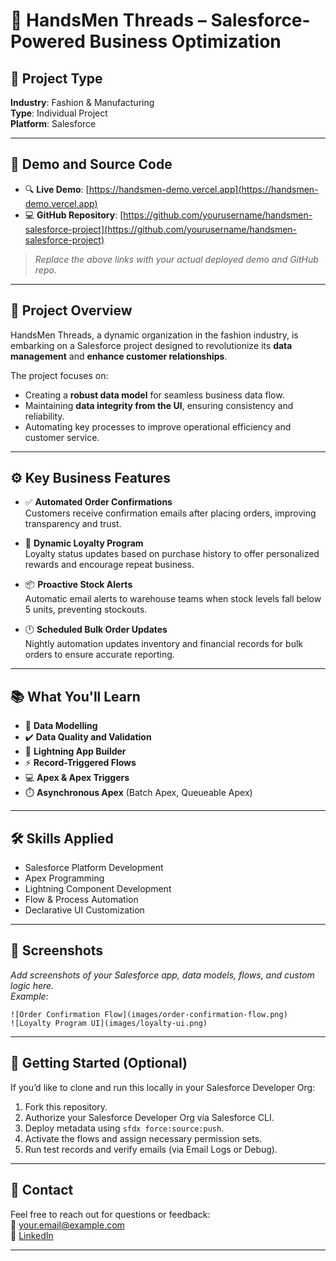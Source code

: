 
# 🧵 HandsMen Threads – Salesforce-Powered Business Optimization

## 📌 Project Type
**Industry**: Fashion & Manufacturing  
**Type**: Individual Project  
**Platform**: Salesforce

---

## 🔗 Demo and Source Code

- 🔍 **Live Demo**: [https://handsmen-demo.vercel.app](https://handsmen-demo.vercel.app)
- 💻 **GitHub Repository**: [https://github.com/yourusername/handsmen-salesforce-project](https://github.com/yourusername/handsmen-salesforce-project)

> _Replace the above links with your actual deployed demo and GitHub repo._

---

## 🧵 Project Overview

HandsMen Threads, a dynamic organization in the fashion industry, is embarking on a Salesforce project designed to revolutionize its **data management** and **enhance customer relationships**.

The project focuses on:
- Creating a **robust data model** for seamless business data flow.
- Maintaining **data integrity from the UI**, ensuring consistency and reliability.
- Automating key processes to improve operational efficiency and customer service.

---

## ⚙️ Key Business Features

- ✅ **Automated Order Confirmations**  
  Customers receive confirmation emails after placing orders, improving transparency and trust.

- 🎁 **Dynamic Loyalty Program**  
  Loyalty status updates based on purchase history to offer personalized rewards and encourage repeat business.

- 📦 **Proactive Stock Alerts**  
  Automatic email alerts to warehouse teams when stock levels fall below 5 units, preventing stockouts.

- 🕛 **Scheduled Bulk Order Updates**  
  Nightly automation updates inventory and financial records for bulk orders to ensure accurate reporting.

---

## 📚 What You'll Learn

- 📐 **Data Modelling**
- ✔️ **Data Quality and Validation**
- 🧩 **Lightning App Builder**
- ⚡ **Record-Triggered Flows**
- 💻 **Apex & Apex Triggers**
- ⏱️ **Asynchronous Apex** (Batch Apex, Queueable Apex)

---

## 🛠️ Skills Applied

- Salesforce Platform Development
- Apex Programming
- Lightning Component Development
- Flow & Process Automation
- Declarative UI Customization

---

## 📸 Screenshots

_Add screenshots of your Salesforce app, data models, flows, and custom logic here._  
_Example:_

```
![Order Confirmation Flow](images/order-confirmation-flow.png)
![Loyalty Program UI](images/loyalty-ui.png)
```

---

## 🚀 Getting Started (Optional)

If you’d like to clone and run this locally in your Salesforce Developer Org:

1. Fork this repository.
2. Authorize your Salesforce Developer Org via Salesforce CLI.
3. Deploy metadata using `sfdx force:source:push`.
4. Activate the flows and assign necessary permission sets.
5. Run test records and verify emails (via Email Logs or Debug).

---

## 📩 Contact

Feel free to reach out for questions or feedback:  
📧 your.email@example.com  
🔗 [LinkedIn](https://linkedin.com/in/yourprofile)

---
